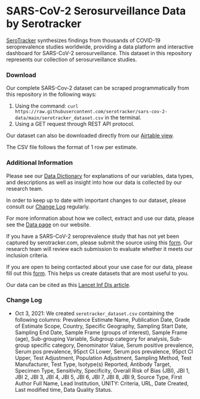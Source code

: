 
# SARS-CoV-2 Serosurveillance Data by Serotracker

[SeroTracker](https://serotracker.com/en/Explore) synthesizes findings from thousands of COVID-19 seroprevalence studies worldwide, providing a data platform and interactive dashboard for SARS-CoV-2 serosurveillance. This dataset in this repository represents our collection of serosurveillance studies.

### Download
Our complete SARS-Cov-2 dataset can be scraped programmatically from this repository in the following ways:
1. Using the command: `curl https://raw.githubusercontent.com/serotracker/sars-cov-2-data/main/serotracker_dataset.csv` in the terminal.
2. Using a GET request through REST API protocol.

Our dataset can also be downloaded directly from our [Airtable view]([https://airtable.com/shraXWPJ9Yu7ybowM/tbljN2mhRVfSlZv2d?backgroundColor=blue&viewControls=on](https://airtable.com/shraXWPJ9Yu7ybowM/tbljN2mhRVfSlZv2d?backgroundColor=blue&viewControls=on)).

The CSV file follows the format of 1 row per estimate. 
 
### Additional Information
Please see our [Data Dictionary](https://docs.google.com/spreadsheets/d/1KQbp5T9Cq_HnNpmBTWY1iKs6Etu1-qJcnhdJ5eyw7N8/edit#gid=0) for explanations of our variables, data types, and descriptions as well as insight into how our data is collected by our research team.

In order to keep up to date with important changes to our dataset, please consult our [Change Log](https://airtable.com/shrxpAlF6v0LeRYkA/tblC6jj904WXUzwVY) regularly.

For more information about how we collect, extract and use our data, please see the [Data page](https://serotracker.com/en/Data) on our website.

If you have a SARS-CoV-2 seroprevalence study that has not yet been captured by serotracker.com, please submit the source using this [form](https://docs.google.com/forms/d/e/1FAIpQLSdvNJReektutfMT-5bOTjfnvaY_pMAy8mImpQBAW-3v7_B2Bg/viewform). Our research team will review each submission to evaluate whether it meets our inclusion criteria.

If you are open to being contacted about your use case for our data, please fill out this [form](https://forms.gle/gqi3kvKQgasYCrQE9). This helps us create datasets that are most useful to you.

Our data can be cited as this [Lancet Inf Dis article](https://www.thelancet.com/journals/laninf/article/PIIS1473-3099(20)30631-9/fulltext#%20).

### Change Log
- Oct 3, 2021: We created `serotracker_dataset.csv` containing the following columns: Prevalence Estimate Name, Publication Date, Grade of Estimate Scope, Country, Specific Geography, Sampling Start Date, Sampling End Date, Sample Frame (groups of interest), Sample Frame (age), Sub-grouping Variable, Subgroup category for analysis, Sub-group specific category, Denominator Value, Serum positive prevalence, Serum pos prevalence, 95pct CI Lower, Serum pos prevalence, 95pct CI Upper, Test Adjustment, Population Adjustment, Sampling Method, Test Manufacturer, Test Type, Isotype(s) Reported, Antibody Target, Specimen Type, Sensitivity, Specificity, Overall Risk of Bias (JBI), JBI 1, JBI 2, JBI 3, JBI 4, JBI 5, JBI 6, JBI 7, JBI 8, JBI 9, Source Type, First Author Full Name, Lead Institution, UNITY: Criteria, URL, Date Created, Last modified time, Data Quality Status.